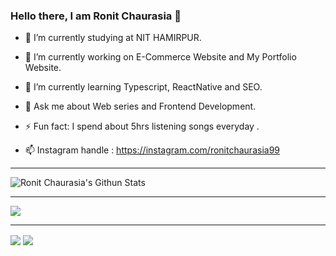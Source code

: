 ### Hello there, I am Ronit Chaurasia 👋


- 👯 I’m currently studying at NIT HAMIRPUR.
- 🔭 I’m currently working on E-Commerce Website and My Portfolio Website.
- 🌱 I’m currently learning Typescript, ReactNative and SEO.
- 💬 Ask me about Web series and Frontend Development.

- ⚡ Fun fact: I spend about 5hrs listening songs everyday .
- 📫 Instagram handle : https://instagram.com/ronitchaurasia99
<hr>

<img align="center" alt="Ronit Chaurasia's Githun Stats" src = "https://github-readme-stats.vercel.app/api?username=Ronit-Chaurasia&show_icons=true&hide_border=false&theme=midnight-purple">
<hr>
<img align="center" src="https://github-readme-stats.vercel.app/api/top-langs/?username=Ronit-Chaurasia&exclude_repo=github-readme-stats,anuraghazra.github.io&theme=midnight-purple">
<hr>
<img align="center" src="https://github-readme-stats.vercel.app/api/pin/?username=Ronit-Chaurasia&repo=github-readme-stats&theme=midnight-purple">
<img align="center" src="https://komarev.com/ghpvc/?username=Ronit-Chaurasia&color=blueviolet">


